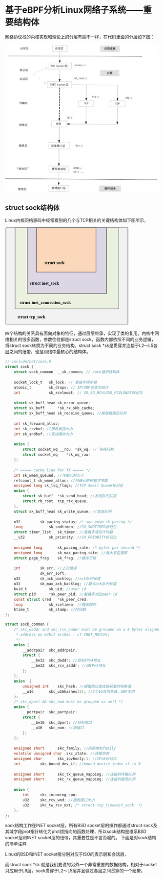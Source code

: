 # 基于eBPF分析Linux网络子系统——重要结构体

网络协议栈的内核实现和理论上的分层有些不一样，在代码里面的分层如下图：

![网络协议栈的内核实现分层](./images/protocol_stack.png)

## struct sock结构体

Linux内核网络源码中经常看到的几个与TCP相关的关键结构体如下图所示，

![TCP相关的关键结构体](./images/sock.png)

四个结构的关系具有面向对象的特征，通过层层继承，实现了类的复用。内核中网络相关的很多函数，参数往往都是struct sock，函数内部依照不同的业务逻辑，将struct sock转换为不同的业务结构。struct sock *sk是贯穿并连接于L2～L5各层之间的纽带，也是网络中最核心的结构体。

<!-- socket是传输层使用的数据结构，用于声明、定义套接字，网络层会调用sock结构体，其中sock会用到了通用sock_common结构体。而sk_buff则是内核中使用的套接字缓冲区结构体。 -->


``` C
// include/net/sock.h
struct sock {
    struct sock_common	__sk_common; // sock通用结构体
    
    socket_lock_t	sk_lock; // 套接字同步锁
	atomic_t		sk_drops; // IP/UDP包丢包统计
	int			    sk_rcvlowat; // SO_SO_RCVLOSO_RCVLOWAT标记位
    
    struct sk_buff_head	sk_error_queue;
	struct sk_buff		*sk_rx_skb_cache;
	struct sk_buff_head	sk_receive_queue; //接收数据包队列
    
    int sk_forward_alloc;
    int sk_rcvbuf; //接收缓存大小
    int sk_sndbuf; //发送缓存大小

	union {
		struct socket_wq __rcu	*sk_wq; // 等待队列
		struct socket_wq	*sk_wq_raw;
	};

    /* ===== cache line for TX ===== */
	int	sk_wmem_queued; //传输队列大小
	refcount_t sk_wmem_alloc; //已确认的传输字节数
	unsigned long sk_tsq_flags; //TCP Small Queue标记位
	union {
		struct sk_buff	*sk_send_head; //发送队列队首
		struct rb_root	tcp_rtx_queue;
	};
	struct sk_buff_head	sk_write_queue; //发送队列
    
	u32			sk_pacing_status; /* see enum sk_pacing */
	long			sk_sndtimeo; //SO_SNDTIMEO标记位
	struct timer_list	sk_timer; //套接字清空计时器
	__u32			sk_priority; //SO_PRIORITY标记位
   
    unsigned long		sk_pacing_rate; /* bytes per second */
	unsigned long		sk_max_pacing_rate; //最大发包速率
	struct page_frag	sk_frag; //缓存页帧
	
    int			sk_err, //上次错误
				sk_err_soft; 
	u32			sk_ack_backlog; //ack队列长度
	u32			sk_max_ack_backlog; //最大ack队列长度
	kuid_t			sk_uid; //user id
	struct pid		*sk_peer_pid; //套接字对应peer id
	const struct cred	*sk_peer_cred;
	long			sk_rcvtimeo; //接收超时
	ktime_t			sk_stamp; //时间戳
}; 
```

``` C
struct sock_common {
	/* skc_daddr and skc_rcv_saddr must be grouped on a 8 bytes aligned
	 * address on 64bit arches : cf INET_MATCH()
	 */
	union {
		__addrpair	skc_addrpair;
		struct {
			__be32	skc_daddr; //目标IPv4地址
			__be32	skc_rcv_saddr; //源IPv4地址
		};
	};
	union  {
		unsigned int	skc_hash; //根据协议查找表获取的哈希值
		__u16		skc_u16hashes[2]; //2个16位哈希值，UDP专用
	};
	/* skc_dport && skc_num must be grouped as well */
	union {
		__portpair	skc_portpair;
		struct {
			__be16	skc_dport; //目标端口
			__u16	skc_num; //源端口
		};
	};

	unsigned short		skc_family; //网络地址family
	volatile unsigned char	skc_state; //连接状态
	unsigned char		skc_ipv6only:1; //IPv6标记位
	int			skc_bound_dev_if; //bound device index if != 0

	unsigned short		skc_tx_queue_mapping; //连接的传输队列
	unsigned short		skc_rx_queue_mapping; //连接的接受队列

	union {
		int		skc_incoming_cpu;
		u32		skc_rcv_wnd; //接收窗口大小
		u32		skc_tw_rcv_nxt; /* struct tcp_timewait_sock  */
	};
};
```

sock结构工作在INET socket层，所有BSD socket层的操作都通过struct sock及其域字段prot指针转化为prot锁指向的函数处理，所以sock结构是维系BSD socket层和INET socket层的纽带，其重要性是不言而喻的。
下面是对sock结构的简单注释

Linux的BSD和INET socket层分别对应于ISO的表示层和会话层，

而struct sock *sk 就是我们要说的另外一个非常重要的数据结构，相对于socket只应用于L6层，sock贯穿于L2～L5层并且做过各层之间贯穿的一个纽带。
